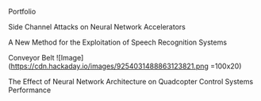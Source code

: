 Portfolio

Side Channel Attacks on Neural Network Accelerators

A New Method for the Exploitation of Speech Recognition Systems

Conveyor Belt
![Image](https://cdn.hackaday.io/images/9254031488863123821.png =100x20)

The Effect of Neural Network Architecture on Quadcopter Control Systems Performance
